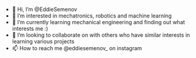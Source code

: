 - 👋 Hi, I’m @EddieSemenov
- 👀 I’m interested in mechatronics, robotics and machine learning
- 🌱 I’m currently learning mechanical engineering and finding out what interests me :)
- 💞️ I’m looking to collaborate on with others who have similar interests in learning various projects
- 📫 How to reach me @eddiesemenov_ on instagram
